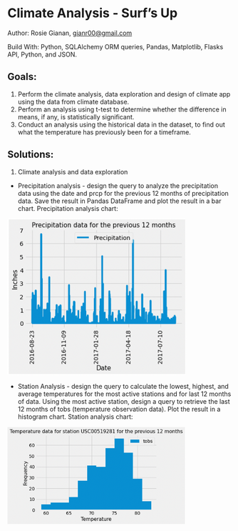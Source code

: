 # Climate Analysis - Surf’s Up

Author: Rosie Gianan, gianr00@gmail.com

Build With: Python, SQLAlchemy ORM queries, Pandas, Matplotlib, Flasks API, Python, and JSON.

## Goals:
1.    Perform the climate analysis, data exploration and design of climate app using the data from climate database. 
2.    Perform an analysis using t-test to determine whether the difference in means, if any, is statistically significant. 
3.    Conduct an analysis using the historical data in the dataset, to find out what the temperature has previously been for a timeframe. 

## Solutions:
1.    Climate analysis and data exploration
-    Precipitation analysis  - design the query to analyze the precipitation data using the date and prcp for the previous 12 months of precipitation data. Save the result in Pandas DataFrame and plot the result in a bar chart.
Precipitation analysis chart:
<img src="images/precipitation_analysis.png" width="400>"> 

-    Station Analysis - design the query to calculate the lowest, highest, and average temperatures for the most active stations and for last 12 months of data. Using the most active station, design a query to retrieve the last 12 months of tobs (temperature observation data). Plot the result in a histogram chart.
Station analysis chart:
<img src="images/station_analysis.png" width="400">

